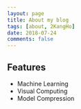 ```yaml
---
layout: page
title: About my blog
tags: [about, 2KangHo]
date: 2018-07-24
comments: false
---
```


## Features
- Machine Learning
- Visual Computing
- Model Compression
